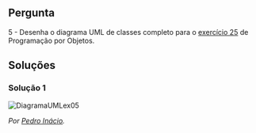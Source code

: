 ## Pergunta

5 - Desenha o diagrama UML de classes completo para o
[exercício 25](../../problemas/03_poo.md#ex25) de Programação por Objetos.

## Soluções

### Solução 1

![DiagramaUMLex05](05.png)

*Por [Pedro Inácio](https://github.com/PmaiWoW).*